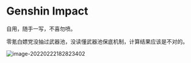 # Genshin Impact

自用，随手一写，不喜勿喷。

零氪白嫖党没抽过武器池，没读懂武器池保底机制，计算结果应该是不对的。

![image-20220222182823402](http://image.iyzyi.com/img/202202231126147.png)